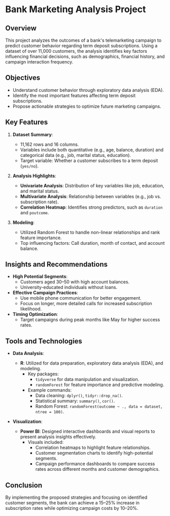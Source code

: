 # Bank Marketing Analysis Project

## Overview
This project analyzes the outcomes of a bank's telemarketing campaign to predict customer behavior regarding term deposit subscriptions. Using a dataset of over 11,000 customers, the analysis identifies key factors influencing financial decisions, such as demographics, financial history, and campaign interaction frequency.

## Objectives
- Understand customer behavior through exploratory data analysis (EDA).
- Identify the most important features affecting term deposit subscriptions.
- Propose actionable strategies to optimize future marketing campaigns.

## Key Features
1. **Dataset Summary**:
   - 11,162 rows and 16 columns.
   - Variables include both quantitative (e.g., age, balance, duration) and categorical data (e.g., job, marital status, education).
   - Target variable: Whether a customer subscribes to a term deposit (`yes/no`).

2. **Analysis Highlights**:
   - **Univariate Analysis**: Distribution of key variables like job, education, and marital status.
   - **Multivariate Analysis**: Relationship between variables (e.g., job vs. subscription rate).
   - **Correlation Heatmap**: Identifies strong predictors, such as `duration` and `poutcome`.

3. **Modeling**:
   - Utilized Random Forest to handle non-linear relationships and rank feature importance.
   - Top influencing factors: Call duration, month of contact, and account balance.

## Insights and Recommendations
- **High Potential Segments**:
  - Customers aged 30–50 with high account balances.
  - University-educated individuals without loans.
- **Effective Campaign Practices**:
  - Use mobile phone communication for better engagement.
  - Focus on longer, more detailed calls for increased subscription likelihood.
- **Timing Optimization**:
  - Target campaigns during peak months like May for higher success rates.

## Tools and Technologies
- **Data Analysis**:
  - **R**: Utilized for data preparation, exploratory data analysis (EDA), and modeling.
    - Key packages:
      - `tidyverse` for data manipulation and visualization.
      - `randomForest` for feature importance and predictive modeling.
    - Example commands:
      - Data cleaning: `dplyr()`, `tidyr::drop_na()`.
      - Statistical summary: `summary()`, `cor()`.
      - Random Forest: `randomForest(outcome ~ ., data = dataset, ntree = 100)`.

- **Visualization**:
  - **Power BI**: Designed interactive dashboards and visual reports to present analysis insights effectively.
    - Visuals included:
      - Correlation heatmaps to highlight feature relationships.
      - Customer segmentation charts to identify high-potential segments.
      - Campaign performance dashboards to compare success rates across different months and customer demographics.

## Conclusion
By implementing the proposed strategies and focusing on identified customer segments, the bank can achieve a 15–25% increase in subscription rates while optimizing campaign costs by 10–20%.

